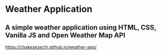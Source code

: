 # Weather Application
## A simple weather application using HTML, CSS, Vanilla JS and Open Weather Map API
https://chakesezechi.github.io/weather-app/
